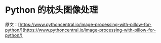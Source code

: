 # Python 的枕头图像处理

原文：[https://www.pythoncentral.io/image-processing-with-pillow-for-python/](https://www.pythoncentral.io/image-processing-with-pillow-for-python/)